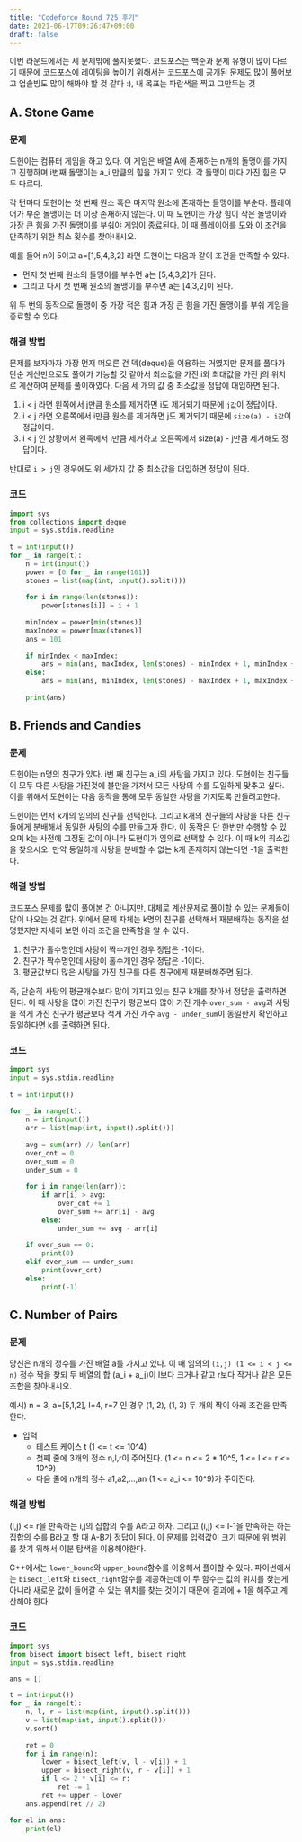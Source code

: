```yaml
---
title: "Codeforce Round 725 후기"
date: 2021-06-17T09:26:47+09:00
draft: false
---
```


이번 라운드에서는 세 문제밖에 풀지못했다. 코드포스는 백준과 문제 유형이 많이 다르기 때문에 코드포스에 레이팅을 높이기 위해서는 코드포스에 공개된 문제도 많이 풀어보고 업솔빙도 많이 해봐야 할 것 같다 :), 내 목표는 파란색을 찍고 그만두는 것

## A. Stone Game
### 문제
도현이는 컴퓨터 게임을 하고 있다. 이 게임은 배열 A에 존재하는 n개의 돌맹이를 가지고 진행하며 i번째 돌맹이는 a_i 만큼의 힘을 가지고 있다. 각 돌맹이 마다 가진 힘은 모두 다르다. 

각 턴마다 도현이는 첫 번째 원소 혹은 마지막 원소에 존재하는 돌맹이를 부순다. 플레이어가 부순 돌맹이는 더 이상 존재하지 않는다. 이 때 도현이는 가장 힘이 작은 돌맹이와 가장 큰 힘을 가진 돌맹이를 부숴야 게임이 종료된다. 이 때 플레이어를 도와 이 조건을 만족하기 위한 최소 횟수를 찾아내시오.

예를 들어 n이 5이고 a=[1,5,4,3,2] 라면 도현이는 다음과 같이 조건을 만족할 수 있다.
* 먼저 첫 번째 원소의 돌맹이를 부수면 a는 [5,4,3,2]가 된다.
* 그리고 다시 첫 번째 원소의 돌맹이를 부수면 a는 [4,3,2]이 된다.

위 두 번의 동작으로 돌맹이 중 가장 적은 힘과 가장 큰 힘을 가진 돌맹이를 부숴 게임을 종료할 수 있다.

### 해결 방법
문제를 보자마자 가장 먼저 떠오른 건 덱(deque)을 이용하는 거였지만 문제를 풀다가 단순 계산만으로도 풀이가 가능할 것 같아서 최소값을 가진 i와 최대값을 가진 j의 위치로 계산하여 문제를 풀이하였다. 다음 세 개의 값 중 최소값을 정답에 대입하면 된다.

1. i < j 라면 왼쪽에서 j만큼 원소를 제거하면 i도 제거되기 때문에 `j값`이 정답이다.
2. i < j 라면 오른쪽에서 i만큼 원소를 제거하면 j도 제거되기 때문에 `size(a) - i값`이 정답이다.
3. i < j 인 상황에서 왼족에서 i만큼 제거하고 오른쪽에서 size(a) - j만큼 제거해도 정답이다.

반대로 `i > j`인 경우에도 위 세가지 값 중 최소값을 대입하면 정답이 된다.

### 코드
```python
import sys
from collections import deque
input = sys.stdin.readline
 
t = int(input())
for _ in range(t):
    n = int(input())
    power = [0 for _ in range(101)]
    stones = list(map(int, input().split()))
 
    for i in range(len(stones)):
        power[stones[i]] = i + 1
    
    minIndex = power[min(stones)]
    maxIndex = power[max(stones)]
    ans = 101
    
    if minIndex < maxIndex:
        ans = min(ans, maxIndex, len(stones) - minIndex + 1, minIndex + len(stones) - maxIndex + 1)
    else:
        ans = min(ans, minIndex, len(stones) - maxIndex + 1, maxIndex + len(stones) - minIndex + 1)
 
    print(ans)
```

## B. Friends and Candies
### 문제
도현이는 n명의 친구가 있다. i번 째 친구는 a_i의 사탕을 가지고 있다. 도현이는 친구들이 모두 다른 사탕을 가진것에 불만을 가져서 모든 사탕의 수를 도일하게 맞추고 싶다. 이를 위해서 도현이는 다음 동작을 통해 모두 동일한 사탕을 가지도록 만들려고한다.

도현이는 먼저 k개의 임의의 친구를 선택한다. 그리고 k개의 친구들의 사탕을 다른 친구들에게 분배해서 동일한 사탕의 수를 만들고자 한다. 이 동작은 단 한번만 수행할 수 있으며 k는 사전에 고정된 값이 아니라 도현이가 임의로 선택할 수 있다. 이 때 k의 최소값을 찾으시오. 만약 동일하게 사탕을 분배할 수 없는 k개 존재하지 않는다면 -1을 출력한다. 

### 해결 방법
코드포스 문제를 많이 풀어본 건 아니지만, 대체로 계산문제로 풀이할 수 있는 문제들이 많이 나오는 것 같다. 위에서 문제 자체는 k명의 친구를 선택해서 재분배하는 동작을 설명했지만 자세히 보면 아래 조건을 만족함을 알 수 있다.

1. 친구가 홀수명인데 사탕이 짝수개인 경우 정답은 -1이다.
2. 친구가 짝수명인데 사탕이 홀수개인 경우 정답은 -1이다.
3. 평균값보다 많은 사탕을 가진 친구를 다른 친구에게 재분배해주면 된다.

즉, 단순히 사탕의 평균개수보다 많이 가지고 있는 친구 k개를 찾아서 정답을 출력하면 된다. 이 때 사탕을 많이 가진 친구가 평균보다 많이 가진 개수 `over_sum - avg`과 사탕을 적게 가진 친구가 평균보다 적게 가진 개수 `avg - under_sum`이 동일한지 확인하고 동일하다면 k를 출력하면 된다.

### 코드
```python
import sys
input = sys.stdin.readline
 
t = int(input())
 
for _ in range(t):
    n = int(input())
    arr = list(map(int, input().split()))
 
    avg = sum(arr) // len(arr)
    over_cnt = 0
    over_sum = 0
    under_sum = 0
 
    for i in range(len(arr)):
        if arr[i] > avg:
            over_cnt += 1
            over_sum += arr[i] - avg
        else:
            under_sum += avg - arr[i]
 
    if over_sum == 0:
        print(0)
    elif over_sum == under_sum:
        print(over_cnt)
    else:
        print(-1)
```

## C. Number of Pairs
### 문제
당신은 n개의 정수를 가진 배열 a를 가지고 있다. 이 때 임의의 `(i,j) (1 <= i < j <= n)` 정수 짝을 찾되 두 배열의 합 (a_i + a_j)이 l보다 크거나 같고 r보다 작거나 같은 모든 조합을 찾아내시오.

예시) n = 3, a=[5,1,2], l=4, r=7 인 경우 (1, 2), (1, 3) 두 개의 짝이 아래 조건을 만족한다.

* 입력
    * 테스트 케이스 t (1 <= t <= 10^4)
    * 첫째 줄에 3개의 정수 n,l,r이 주어진다. (1 <= n <= 2 * 10^5, 1 <= l <= r <= 10^9)
    * 다음 줄에 n개의 정수 a1,a2,...,an (1 <= a_i <= 10^9)가 주어진다.

### 해결 방법
(i,j) <= r을 만족하는 i,j의 집합의 수를 A라고 하자. 그리고 (i,j) <= l-1을 만족하는 하는 집합의 수를 B라고 할 때 A-B가 정답이 된다. 이 문제를 입력값이 크기 때문에 위 범위를 찾기 위해서 이분 탐색을 이용해야한다.

C++에서는 `lower_bound`와 `upper_bound`함수를 이용해서 풀이할 수 있다. 파이썬에서는 `bisect_left`와 `bisect_right`함수를 제공하는데 이 두 함수는 값의 위치를 찾는게 아니라 새로운 값이 들어갈 수 있는 위치를 찾는 것이기 때문에 결과에 + 1을 해주고 계산해야 한다.

### 코드
```python
import sys
from bisect import bisect_left, bisect_right
input = sys.stdin.readline

ans = []

t = int(input())
for _ in range(t):
    n, l, r = list(map(int, input().split()))
    v = list(map(int, input().split()))
    v.sort()
    
    ret = 0
    for i in range(n):
        lower = bisect_left(v, l - v[i]) + 1
        upper = bisect_right(v, r - v[i]) + 1
        if l <= 2 * v[i] <= r:
            ret -= 1
        ret += upper - lower
    ans.append(ret // 2)

for el in ans:
    print(el)
```
